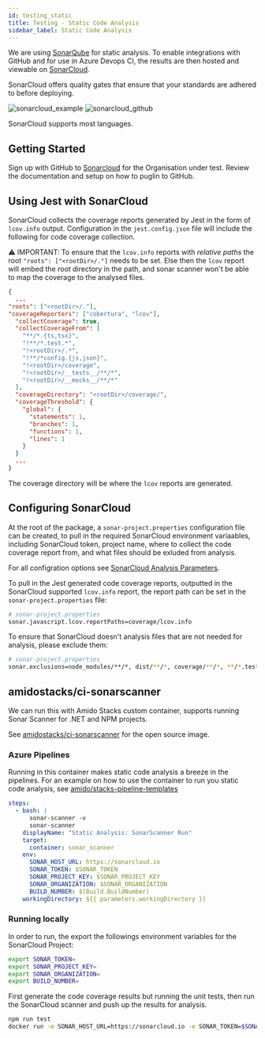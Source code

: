 ```yaml
---
id: testing_static
title: Testing - Static Code Analysis
sidebar_label: Static Code Analysis
---
```


We are using [SonarQube](https://docs.sonarqube.org/) for static analysis. To enable integrations with GitHub and for use in Azure Devops CI, the results are then hosted and viewable on [SonarCloud](https://sonarcloud.io/).

SonarCloud offers quality gates that ensure that your standards are adhered to before deploying.

 ![sonarcloud_example](https://amidostacksassets.blob.core.windows.net/docs/assets/sonarcloud_overview.png)
 ![sonarcloud_github](https://amidostacksassets.blob.core.windows.net/docs/assets/sonarcloud_github.png)

SonarCloud supports most languages.

## Getting Started

Sign up with GitHub to [Sonarcloud](https://sonarcloud.io) for the Organisation under test. Review the documentation and setup on how to puglin to GitHub.

## Using Jest with SonarCloud

SonarCloud collects the coverage reports generated by Jest in the form of `lcov.info` output. Configuration in the `jest.config.json` file will include the following for code coverage collection.

⚠️ IMPORTANT: To ensure that the `lcov.info` reports with _relative paths_ the root  `"roots": ["<rootDir>/."]` needs to be set. Else then the `lcov` report will embed the root directory in the path, and sonar scanner won't be able to map the coverage to the analysed files.

```json
{
  ...
"roots": ["<rootDir>/."],
"coverageReporters": ["cobertura", "lcov"],
  "collectCoverage": true,
  "collectCoverageFrom": [
    "**/*.{ts,tsx}",
    "!**/*.test.*",
    "!<rootDir>/.*",
    "!**/*config.{js,json}",
    "!<rootDir>/coverage",
    "!<rootDir>/__tests__/**/*",
    "!<rootDir>/__mocks__/**/*"
  ],
  "coverageDirectory": "<rootDir>/coverage/",
  "coverageThreshold": {
    "global": {
      "statements": 1,
      "branches": 1,
      "functions": 1,
      "lines": 1
    }
  }
  ...
}
```

The coverage directory will be where the `lcov` reports are generated.

## Configuring SonarCloud

At the root of the package, a `sonar-project.properties` configuration file can be created, to pull in the required SonarCloud environment variaables, including SonarCloud token, project name, where to collect the code coverage report from, and what files should be exluded from analysis.

For all configration options see [SonarCloud Analysis Parameters](https://sonarcloud.io/documentation/analysis/analysis-parameters/).

To pull in the Jest generated code coverage reports, outputted in the SonarCloud supported `lcov.info` report, the report path can be set in the `sonar-project.properties` file:

```bash
# sonar-project.properties
sonar.javascript.lcov.reportPaths=coverage/lcov.info
```

To ensure that SonarCloud doesn't analysis files that are not needed for analysis, please exclude them:

```bash
# sonar-project.properties
sonar.exclusions=node_modules/**/*, dist/**/*, coverage/**/*, **/*.test.*, *.config.{js,json}, __tests__/**/*, __mocks__/**/*, ./.*, *.xml, **/*.d.*, **/*.js
```

## amidostacks/ci-sonarscanner

We can run this with Amido Stacks custom container, supports running Sonar Scanner for .NET and NPM projects.

See [amidostacks/ci-sonarscanner](https://hub.docker.com/repository/docker/amidostacks/ci-sonarscanner) for the open source image.

### Azure Pipelines

Running in this container makes static code analysis a breeze in the pipelines. For an example on how to use the container to run you static code analysis, see [amido/stacks-pipeline-templates](https://github.com/amido/stacks-pipeline-templates/blob/feature/cycle2/azDevOps/azure/templates/v2/steps/test-static-code-sonar.yml)


```yaml
steps:
  - bash: |
      sonar-scanner -v
      sonar-scanner
    displayName: "Static Analysis: SonarScanner Run"
    target:
      container: sonar_scanner
    env:
      SONAR_HOST_URL: https://sonarcloud.io
      SONAR_TOKEN: $SONAR_TOKEN
      SONAR_PROJECT_KEY: $SONAR_PROJECT_KEY
      SONAR_ORGANIZATION: $SONAR_ORGANIZATION
      BUILD_NUMBER: $(Build.BuildNumber)
    workingDirectory: ${{ parameters.workingDirectory }}
```

### Running locally

In order to run, the export the followings environment variables for the
SonarCloud Project:

```bash
export SONAR_TOKEN=
export SONAR_PROJECT_KEY=
export SONAR_ORGANIZATION=
export BUILD_NUMBER=
```

First generate the code coverage results but running the unit tests, then run the SonarCloud scanner and
push up the results for analysis.

```bash
npm run test
docker run -e SONAR_HOST_URL=https://sonarcloud.io -e SONAR_TOKEN=$SONAR_TOKEN -e SONAR_PROJECT_KEY=$SONAR_PROJECT_KEY -e SONAR_ORGANIZATION=$SONAR_ORGANIZATION -e BUILD_NUMBER=1.2.3 -v $(pwd):/usr/src --rm -it amidostacks/ci-sonarscanner /bin/bash -c 'cd /usr/src && sonar-scanner'
```

